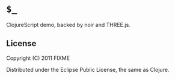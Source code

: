 # `$_`

ClojureScript demo, backed by noir and THREE.js. 


## License

Copyright (C) 2011 FIXME

Distributed under the Eclipse Public License, the same as Clojure.

